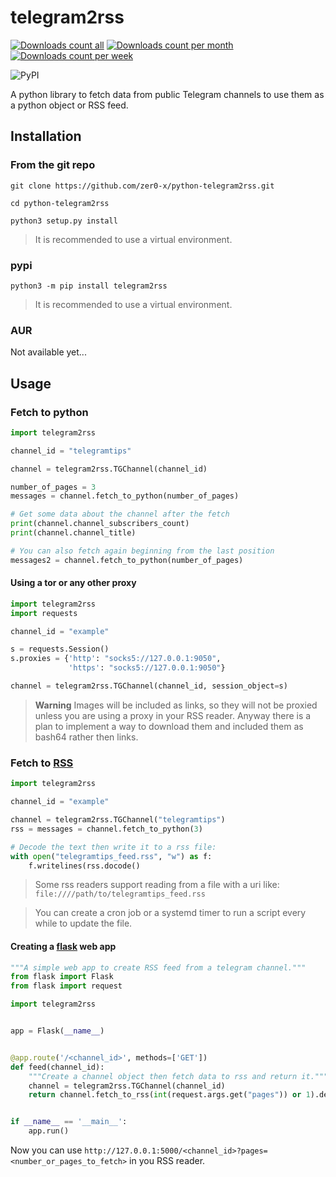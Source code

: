 # telegram2rss

[![Downloads count all](https://static.pepy.tech/personalized-badge/telegram2rss?period=total&units=international_system&left_color=grey&right_color=green&left_text=Downloads)](https://pepy.tech/project/telegram2rss)
[![Downloads count per month](https://static.pepy.tech/personalized-badge/telegram2rss?period=month&units=international_system&left_color=grey&right_color=green&left_text=Downloads/Month)](https://pepy.tech/project/telegram2rss)
[![Downloads count per week](https://static.pepy.tech/personalized-badge/telegram2rss?period=week&units=international_system&left_color=grey&right_color=green&left_text=Downloads/Week)](https://pepy.tech/project/telegram2rss)

![PyPI](https://img.shields.io/pypi/v/telegram2rss)

A python library to fetch data from public Telegram channels to use them as a python object or RSS feed.

## Installation

### From the git repo
```shell
git clone https://github.com/zer0-x/python-telegram2rss.git

cd python-telegram2rss

python3 setup.py install
```

> It is recommended to use a virtual environment.

### pypi
```shell
python3 -m pip install telegram2rss
```

> It is recommended to use a virtual environment.

### AUR
Not available yet...

## Usage
### Fetch to python
```python
import telegram2rss

channel_id = "telegramtips"

channel = telegram2rss.TGChannel(channel_id)

number_of_pages = 3
messages = channel.fetch_to_python(number_of_pages)

# Get some data about the channel after the fetch
print(channel.channel_subscribers_count)
print(channel.channel_title)

# You can also fetch again beginning from the last position
messages2 = channel.fetch_to_python(number_of_pages)
```
#### Using a tor or any other proxy
```python
import telegram2rss
import requests

channel_id = "example"

s = requests.Session()
s.proxies = {'http': "socks5://127.0.0.1:9050",
             'https': "socks5://127.0.0.1:9050"}

channel = telegram2rss.TGChannel(channel_id, session_object=s)
```

> **Warning**
> Images will be included as links, so they will not be proxied unless you are using a proxy in your RSS reader.
> Anyway there is a plan to implement a way to download them and included them as bash64 rather then links.

### Fetch to [RSS](https://en.wikipedia.org/wiki/RSS)
```python
import telegram2rss

channel_id = "example"

channel = telegram2rss.TGChannel("telegramtips")
rss = messages = channel.fetch_to_python(3)

# Decode the text then write it to a rss file:
with open("telegramtips_feed.rss", "w") as f:
    f.writelines(rss.docode()
```

> Some rss readers support reading from a file with a uri like: `file:////path/to/telegramtips_feed.rss`

> You can create a cron job or a systemd timer to run a script every while to update the file.

#### Creating a [flask](https://flask.palletsprojects.com) web app
```python
"""A simple web app to create RSS feed from a telegram channel."""
from flask import Flask
from flask import request

import telegram2rss


app = Flask(__name__)


@app.route('/<channel_id>', methods=['GET'])
def feed(channel_id):
    """Create a channel object then fetch data to rss and return it."""
    channel = telegram2rss.TGChannel(channel_id)
    return channel.fetch_to_rss(int(request.args.get("pages")) or 1).decode()


if __name__ == '__main__':
    app.run()
```
Now you can use `http://127.0.0.1:5000/<channel_id>?pages=<number_or_pages_to_fetch>` in you RSS reader.
